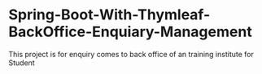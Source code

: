 # Spring-Boot-With-Thymleaf-BackOffice-Enquiary-Management
This project is for enquiry comes to back office of an training institute for Student
